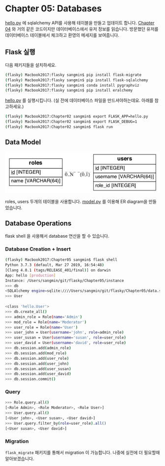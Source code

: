 # Chapter 05: Databases

[hello.py](hello.py) 에 sqlalchemy API를 사용해 테이블을 만들고 업데이트 합니다. [Chapter 04](../Chapter04) 와 거의 같은 코드이지만 데이터베이스에서 유저 정보를 읽습니다. 방문했던 유저를 데이터베이스 테이블에서  체크하고 환영의 메세지를 보여줍니다.

## Flask 실행

다음 패키지들을 설치하세요.

```bash
(flasky) Macbook2017:flasky sangmin$ pip install flask-migrate
(flasky) Macbook2017:flasky sangmin$ pip install flask-sqlalchemy
(flasky) Macbook2017:flasky sangmin$ conda install pygraphviz
(flasky) Macbook2017:flasky sangmin$ pip install eralchemy
```

[hello.py](hello.py) 를 실행시킵니다. (실 전에 데이터베이스 파일을 만드셔야하는데요. 아래를 참고하세요.)

```bash
(flasky) Macbook2017:Chapter02 sangmin$ export FLASK_APP=hello.py
(flasky) Macbook2017:Chapter02 sangmin$ export FLASK_DEBUG=1
(flasky) Macbook2017:Chapter02 sangmin$ flask run
```
 
## Data Model

![my model](mymodel.png)

roles, users 두개의 테이블을 사용합니다. [model.py](model.py) 를 이용해 ER diagram을 만들었습니다.

## Database Operations

flask shell 을 사용해서 database 연산을 할 수 있습니다.

### Database Creation + Insert

```bash
(flasky) Macbook2017:Chapter05 sangmin$ flask shell
Python 3.7.3 (default, Mar 27 2019, 16:54:48)
[Clang 4.0.1 (tags/RELEASE_401/final)] on darwin
App: hello [production]
Instance: /Users/sangmin/git/flasky/Chapter05/instance
>>> db
<SQLAlchemy engine=sqlite:////Users/sangmin/git/flasky/Chapter05/data.sqlite>
>>> User

<class 'hello.User'>
>>> db.create_all()
>>> admin_role = Role(name='Admin')
>>> mod_role = Role(name='Moderator')
>>> user_role = Role(name='User')
>>> user_john = User(username='john', role=admin_role)
>>> user_susan = User(username='susan', role=user_role)
>>> user_david = User(username='david', role=user_role)
>>> db.session.add(admin_role)
>>> db.session.add(mod_role)
>>> db.session.add(user_role)
>>> db.session.add(user_john)
>>> db.session.add(user_susan)
>>> db.session.add(user_david)
>>> db.session.commit()
```

### Query

```bash
>>> Role.query.all()
[<Role Admin>, <Role Moderator>, <Role User>]
>>> User.query.all()
[<User john>, <User susan>, <User david>]
>>> User.query.filter_by(role=user_role).all()
[<User susan>, <User david>]
```

### Migration

`flask_migrate` 패키지를 통해서 migration 이 가능합니다. 나중에 실전에 더 필요할때 알아보겠습니다.